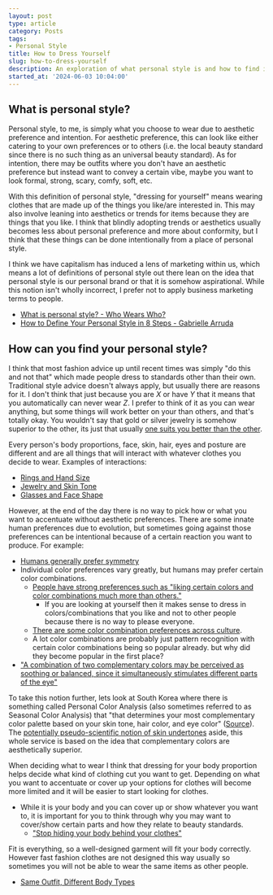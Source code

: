 ```yaml
---
layout: post
type: article
category: Posts
tags:
- Personal Style
title: How to Dress Yourself
slug: how-to-dress-yourself
description: An exploration of what personal style is and how to find it.
started_at: '2024-06-03 10:04:00'
---
```


## What is personal style?

Personal style, to me, is simply what you choose to wear due to aesthetic preference and intention. For aesthetic preference, this can look like either catering to your own preferences or to others (i.e. the local beauty standard since there is no such thing as an universal beauty standard). As for intention, there may be outfits where you don't have an aesthetic preference but instead want to convey a certain vibe, maybe you want to look formal, strong, scary, comfy, soft, etc.

With this definition of personal style, "dressing for yourself" means wearing clothes that are made up of the things you like/are interested in. This may also involve leaning into aesthetics or trends for items because they are things that you like. I think that blindly adopting trends or aesthetics usually becomes less about personal preference and more about conformity, but I think that these things can be done intentionally from a place of personal style.

I think we have capitalism has induced a lens of marketing within us, which means a lot of definitions of personal style out there lean on the idea that personal style is our personal brand or that it is somehow aspirational. While this notion isn't wholly incorrect, I prefer not to apply business marketing terms to people.
* [What is personal style? - Who Wears Who?](https://www.whowearswho.com/what-is-personal-style/)
* [How to Define Your Personal Style in 8 Steps - Gabrielle Arruda](https://gabriellearruda.com/steps-develop-your-personal-style-and-style-quiz/)

## How can you find your personal style?

I think that most fashion advice up until recent times was simply "do this and not that" which made people dress to standards other than their own. Traditional style advice doesn't always apply, but usually there are reasons for it. I don't think that just because you are *X* or have *Y* that it means that you automatically can never wear *Z*. I prefer to think of it as you can wear anything, but some things will work better on your than others, and that's totally okay. You wouldn't say that gold or silver jewelry is somehow superior to the other, its just that usually [one suits you better than the other](https://thecanoshoe.com/blogs/blog/gold-or-silver-find-out-which-jewelry-tone-suits-you-better).

Every person's body proportions, face, skin, hair, eyes and posture are different and are all things that will interact with whatever clothes you decide to wear. Examples of interactions:
* [Rings and Hand Size](https://blog.jamesallen.com/engagement-rings/how-to-choose-the-right-engagement-ring-for-your-hand-size/)
* [Jewelry and Skin Tone](https://thecanoshoe.com/blogs/blog/gold-or-silver-find-out-which-jewelry-tone-suits-you-better)
* [Glasses and Face Shape](https://www.eyebuydirect.com/guides/frames-and-face-shapes)

However, at the end of the day there is no way to pick how or what you want to accentuate without aesthetic preferences. There are some innate human preferences due to evolution, but sometimes going against those preferences can be intentional because of a certain reaction you want to produce. For example:
* [Humans generally prefer symmetry](https://science.howstuffworks.com/why-do-get-so-much-pleasure-from-symmetry.htm)
* Individual color preferences vary greatly, but humans may prefer certain color combinations.
    * [People have strong preferences such as "liking certain colors and color combinations much more than others."](https://sites.socsci.uci.edu/~kjameson/ECST/Palmer_Schloss_ColorPreference.pdf)
        * If you are looking at yourself then it makes sense to dress in colors/combinations that you like and not to other people because there is no way to please everyone.
    * [There are some color combination preferences across culture](https://bigthink.com/neuropsych/color-combinations-art-beauty/).
    * A lot color combinations are probably just pattern recognition with certain color combinations being so popular already. but why did they become popular in the first place?
* ["A combination of two complementary colors may be perceived as soothing or balanced, since it simultaneously stimulates different parts of the eye"](https://www.apartmenttherapy.com/color-theory-101-making-complementary-colors-work-for-you-179143)

To take this notion further, lets look at South Korea where there is something called Personal Color Analysis (also sometimes referred to as Seasonal Color Analysis) that "that determines your most complementary color palette based on your skin tone, hair color, and eye color" ([Source](https://www.klook.com/blog/korea-color-analysis/)). The [potentially pseudo-scientific notion of skin undertones](https://www.reddit.com/r/IsItBullshit/comments/1233l5u/isitbullshit_personal_color_analysis/) aside, this whole service is based on the idea that complementary colors are aesthetically superior.

When deciding what to wear I think that dressing for your body proportion helps decide what kind of clothing cut you want to get. Depending on what you want to accentuate or cover up your options for clothes will become more limited and it will be easier to start looking for clothes.
* While it is your body and you can cover up or show whatever you want to, it is important for you to think through why you may want to cover/show certain parts and how they relate to beauty standards.
    * ["Stop hiding your body behind your clothes"](https://www.juliealedbetter.com/embrace-your-real/stop-hiding-your-body-behind-your-clothes)

Fit is everything, so a well-designed garment will fit your body correctly. However fast fashion clothes are not designed this way usually so sometimes you will not be able to wear the same items as other people.
* [Same Outfit, Different Body Types](https://topvintage.com/en/blog/same-outfit-different-body-types)